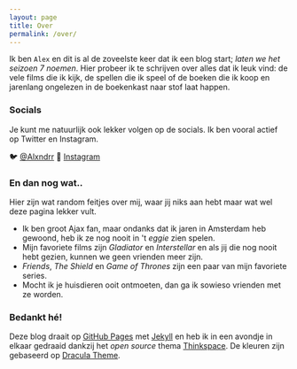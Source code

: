 ```yaml
---
layout: page
title: Over
permalink: /over/
---
```

Ik ben ``Alex`` en dit is al de zoveelste keer dat ik een blog start; *laten we het seizoen 7 noemen*. Hier probeer ik te schrijven over alles dat ik leuk vind: de vele films die ik kijk, de spellen die ik speel of de boeken die ik koop en jarenlang ongelezen in de boekenkast naar stof laat happen. 



### Socials
Je kunt me natuurlijk ook lekker volgen op de socials. Ik ben vooral actief op Twitter en Instagram.

🐦 [@Alxndrr](http://www.twitter.com/Alxndrr)
📸 [Instagram](http://www.instagram.com/Alxndrr7)



### En dan nog wat..
Hier zijn wat random feitjes over mij, waar jij niks aan hebt maar wat wel deze pagina lekker vult. 

- Ik ben groot Ajax fan, maar ondanks dat ik jaren in Amsterdam heb gewoond, heb ik ze nog nooit in 't *eggie* zien spelen.
- Mijn favoriete films zijn *Gladiator* en *Interstellar* en als jij die nog nooit hebt gezien, kunnen we geen vrienden meer zijn.
- *Friends*, *The Shield* en *Game of Thrones* zijn een paar van mijn favoriete series.
- Mocht ik je huisdieren ooit ontmoeten, dan ga ik sowieso vrienden met ze worden.



### Bedankt hé!
Deze blog draait op [GitHub Pages](https://pages.github.com) met [Jekyll](https://jekyllrb.com/) en heb ik in een avondje in elkaar gedraaid dankzij het _open source_ thema [Thinkspace](https://heiswayi.nrird.com/thinkspace/). De kleuren zijn gebaseerd op [Dracula Theme](https://draculatheme.com/). 
